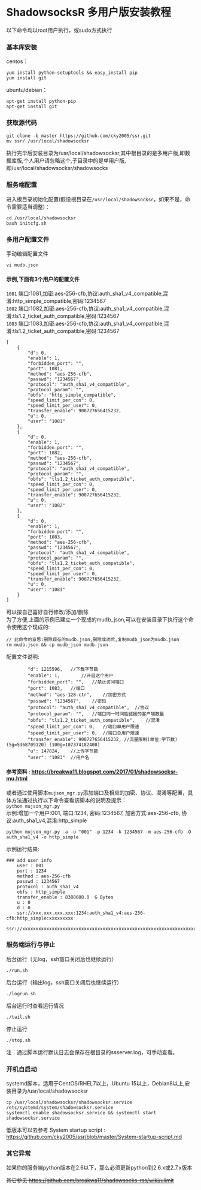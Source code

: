 # ShadowsocksR 多用户版安装教程 #

以下命令均以root用户执行，或sudo方式执行

### 基本库安装 ###
centos： 
```
yum install python-setuptools && easy_install pip
yum install git
```
ubuntu/debian： 
```
apt-get install python-pip
apt-get install git
```

### 获取源代码 ###
~~~
git clone -b master https://github.com/cky2005/ssr.git
mv ssr/ /usr/local/shadowsocksr
~~~
执行完毕后安装目录为/usr/local/shadowsocksr,其中根目录的是多用户版,即数据库版,个人用户请忽略这个,子目录中的是单用户版,即/usr/local/shadowsocksr/shadowsocks  

### 服务端配置 ###
进入根目录初始化配置(假设根目录在`/usr/local/shadowsocksr`，如果不是，命令需要适当调整)：
```
cd /usr/local/shadowsocksr
bash initcfg.sh
```

### 多用户配置文件  
手动编辑配置文件
```
vi mudb.json
```
#### 示例,下面有3个用户的配置文件
`1081` 端口:1081,加密:aes-256-cfb,协议:auth_sha1_v4_compatible,混淆:http_simple_compatible,密码:1234567  
`1082` 端口:1082,加密:aes-256-cfb,协议:auth_sha1_v4_compatible,混淆:tls1.2_ticket_auth_compatible,密码:1234567  
`1083` 端口:1083,加密:aes-256-cfb,协议:auth_sha1_v4_compatible,混淆:tls1.2_ticket_auth_compatible,密码:1234567  
```
[
    {
        "d": 0,
        "enable": 1,
        "forbidden_port": "",
        "port": 1081,
        "method": "aes-256-cfb",
        "passwd": "1234567",
        "protocol": "auth_sha1_v4_compatible",
        "protocol_param": "",
        "obfs": "http_simple_compatible",
        "speed_limit_per_con": 0,
        "speed_limit_per_user": 0,
        "transfer_enable": 900727656415232,
        "u": 0,
        "user": "1081"
    },
    {
        "d": 0,
        "enable": 1,
        "forbidden_port": "",
        "port": 1082,
        "method": "aes-256-cfb",
        "passwd": "1234567",
        "protocol": "auth_sha1_v4_compatible",
        "protocol_param": "",
        "obfs": "tls1.2_ticket_auth_compatible",
        "speed_limit_per_con": 0,
        "speed_limit_per_user": 0,
        "transfer_enable": 900727656415232,
        "u": 0,
        "user": "1082"
    },
    {
        "d": 0,
        "enable": 1,
        "forbidden_port": "",
        "port": 1083,
        "method": "aes-256-cfb",
        "passwd": "1234567",
        "protocol": "auth_sha1_v4_compatible",
        "protocol_param": "",
        "obfs": "tls1.2_ticket_auth_compatible",
        "speed_limit_per_con": 0,
        "speed_limit_per_user": 0,
        "transfer_enable": 900727656415232,
        "u": 0,
        "user": "1083"
    }
]        
```
可以按自己喜好自行修改/添加/删除  
为了方便,上面的示例已建立一个现成的mudb_json,可以在安装目录下执行这个命令使用这个现成的:  
```
// 此命令的意思:删除现存的mudb.json,删除成功后,复制mudb_json为mudb.json
rm mudb.json && cp mudb_json mudb.json
```
配置文件说明:
```
        "d": 1215596,	//下载字节数
        "enable": 1,		//开启这个用户
        "forbidden_port": "",	//禁止访问端口
        "port": 1083,	//端口
        "method": "aes-128-ctr",	//加密方式
        "passwd": "1234567",	//密码
        "protocol": "auth_sha1_v4_compatible",	//协议
        "protocol_param": "",	//端口同一时间能链接的客户端数量
        "obfs": "tls1.2_ticket_auth_compatible",	//混淆
        "speed_limit_per_con": 0,	//端口单用户限速
        "speed_limit_per_user": 0,	//端口总用户限速
        "transfer_enable": 900727656415232,	//流量限制(单位:字节数) (5g=5368709120) (100g=107374182400)
        "u": 147824,	//上传字节数
        "user": "1083"	//用户名
```
#### 参考资料 : <https://breakwa11.blogspot.com/2017/01/shadowsocksr-mu.html>  

或者通过使用脚本`mujson_mgr.py`添加端口及相应的加密、协议、混淆等配置，具体方法通过执行以下命令查看该脚本的说明及提示：  
`python mujson_mgr.py`  
示例:增加一个用户:001, 端口:1234, 密码:1234567, 加密方式:aes-256-cfb, 协议:auth_sha1_v4,混淆:http_simple  
```
python mujson_mgr.py -a -u "001" -p 1234 -k 1234567 -m aes-256-cfb -O auth_sha1_v4 -o http_simple
```
示例运行结果:
```
### add user info
    user : 001
    port : 1234
    method : aes-256-cfb
    passwd : 1234567
    protocol : auth_sha1_v4
    obfs : http_simple
    transfer_enable : 8388608.0  G Bytes
    u : 0
    d : 0
    ssr://xxx.xxx.xxx.xxx:1234:auth_sha1_v4:aes-256-cfb:http_simple:xxxxxxxxx
    ssr://xxxxxxxxxxxxxxxxxxxxxxxxxxxxxxxxxxxxxxxxxxxxxxxxxxxxxxxxxxxxxxxxxxxxx
```

### 服务端运行与停止 ###

后台运行（无log，ssh窗口关闭后也继续运行） 

`./run.sh`

后台运行（输出log，ssh窗口关闭后也继续运行） 

`./logrun.sh`

后台运行时查看运行情况 

`./tail.sh`

停止运行 

`./stop.sh`

注：通过脚本运行默认日志会保存在根目录的ssserver.log，可手动查看。

### 开机自启动
systemd脚本，适用于CentOS/RHEL7以上，Ubuntu 15以上，Debian8以上,安装目录为/usr/local/shadowsocksr  
```
cp /usr/local/shadowsocksr/shadowsocksr.service /etc/systemd/system/shadowsocksr.service
systemctl enable shadowsocksr.service && systemctl start shadowsocksr.service
```
低版本可以去参考 System startup script : <https://github.com/cky2005/ssr/blob/master/System-startup-script.md>  

### 其它异常 ###
如果你的服务端python版本在2.6以下，那么必须更新python到2.6.x或2.7.x版本

<del>其它参见 https://github.com/breakwa11/shadowsocks-rss/wiki/ulimit</del>